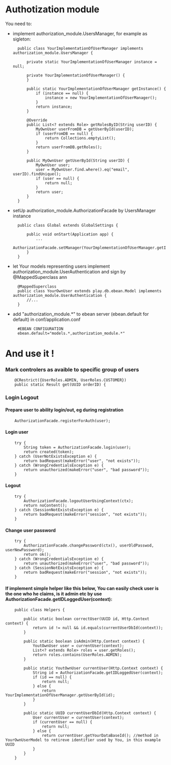 # Authotization module

You need to:

* implement authorization_module.UsersManager, for example as sigleton:

        public class YourImplementationOfUserManager implements authorization_module.UsersManager {
    
        	private static YourImplementationOfUserManager instance = null;
    
        	private YourImplementationOfUserManager() {
        	}
    
        	public static YourImplementationOfUserManager getInstance() {
    	        if (instance == null) {
    	            instance = new YourImplementationOfUserManager();
    	        }
    	        return instance;
    	    }
    
    	    @Override
    	    public List<? extends Role> getRolesByID(String userID) {
    	        MyOwnUser userFromDB = getUserById(userID);
    	        if (userFromDB == null) {
    	            return Collections.emptyList();
    	        }
    	        return userFromDB.getRoles();
    	    }
    
    	    public MyOwnUser getUserById(String userID) {
    	        MyOwnUser user;
    	        user = MyOwnUser.find.where().eq("email", userID).findUnique();
                if (user == null) {
                    return null;
                }
                return user;
    	    }
    	}



* setUp authorization_module.AuthorizationFacade by UsersManager instance
	
    	public class Global extends GlobalSettings {
    
    		public void onStart(Application app) {
    			...
    			AuthorizationFacade.setManager(YourImplementationOfUserManager.getInstance());
    		}
    	}


* let Your models representing users implement authorization_module.UserAuthentication and sign by @MappedSuperclass ann
	
    	@MappedSuperclass
    	public class YourOwnUser extends play.db.ebean.Model implements authorization_module.UserAuthentication {
    		//...
    	}


* add "authorization_module.*" to ebean server (ebean.default for default) in conf/application.conf

        #EBEAN CONFIGURATION
        ebean.default="models.*,authorization_module.*"
    
    
    
# And use it !

### Mark controlers as avaible to specific group of users

        @CRestrict({UserRoles.ADMIN, UserRoles.CUSTOMER})
        public static Result get(UUID orderID) {
        
### Login Logout
#### Prepare user to ability login/out, eg during registration

        AuthorizationFacade.registerForAuth(user);

#### Login user

        try {
            String token = AuthorizationFacade.login(user);
            return created(token);
        } catch (UserNotExistsException e) {
            return badRequest(makeError("user", "not exists"));
        } catch (WrongCredentialsException e) {
            return unauthorized(makeError("user", "bad password"));
        }
        
#### Logout

        try {
            AuthorizationFacade.logoutUserUsingContext(ctx);
            return noContent();
        } catch (SessionNotExistsException e) {
            return badRequest(makeError("session", "not exists"));
        }
        
#### Change user password

        try {
        	AuthorizationFacade.changePassword(ctx(), userOldPasswod, userNewPassword);
    		return ok();
    	} catch (WrongCredentialsException e) {
    		return unauthorized(makeError("user", "bad password"));
    	} catch (SessionNotExistsException e) {
    		return badRequest(makeError("session", "not exists"));
    	}
        
#### If implement simple helper like this below, You can easily check user is the one who he claims, is it admin etc by use AuthorizationFacade.getIDLoggedUser(context):

        public class Helpers {
    
            public static boolean correctUser(UUID id, Http.Context context) {
                return id != null && id.equals(currentUserDbId(context));
            }
            
            public static boolean isAdmin(Http.Context context) {
                YoutOwnUser user = currentUser(context);
            	List<? extends Role> roles = user.getRoles();
            	return roles.contains(UserRoles.ADMIN);
            }
        
            public static YoutOwnUser currentUser(Http.Context context) {
                String id = AuthorizationFacade.getIDLoggedUser(context);
                if (id == null) {
                    return null;
                } else {
                    return YourImplementationOfUserManager.getUserById(id);
                }
            }
        
            public static UUID currentUserDbId(Http.Context context) {
                User currentUser = currentUser(context);
                if (currentUser == null) {
                    return null;
                } else {
                    return currentUser.getYourDataBaseId(); //method in YourOwnUserModel to retireve identifier used by You, in this example UUID
                }
            }
        }
        
        